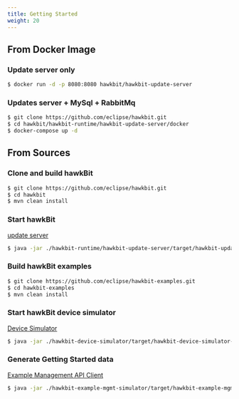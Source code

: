 ```yaml
---
title: Getting Started
weight: 20
---
```


## From Docker Image

### Update server only

```sh
$ docker run -d -p 8080:8080 hawkbit/hawkbit-update-server
```

### Updates server + MySql + RabbitMq

```sh
$ git clone https://github.com/eclipse/hawkbit.git
$ cd hawkbit/hawkbit-runtime/hawkbit-update-server/docker
$ docker-compose up -d
```

## From Sources

### Clone and build hawkBit
```sh
$ git clone https://github.com/eclipse/hawkbit.git
$ cd hawkbit
$ mvn clean install
```

### Start hawkBit 
[update server](https://github.com/eclipse/hawkbit/tree/master/hawkbit-runtime/hawkbit-update-server)

```sh
$ java -jar ./hawkbit-runtime/hawkbit-update-server/target/hawkbit-update-server-#version#-SNAPSHOT.jar
```

### Build hawkBit examples

```sh
$ git clone https://github.com/eclipse/hawkbit-examples.git
$ cd hawkbit-examples
$ mvn clean install
```

### Start hawkBit device simulator
[Device Simulator](https://github.com/eclipse/hawkbit-examples/tree/master/hawkbit-device-simulator)
```sh
$ java -jar ./hawkbit-device-simulator/target/hawkbit-device-simulator-#version#.jar
```

### Generate Getting Started data
[Example Management API Client](https://github.com/eclipse/hawkbit-examples/tree/master/hawkbit-example-mgmt-simulator)

```sh
$ java -jar ./hawkbit-example-mgmt-simulator/target/hawkbit-example-mgmt-simulator-#version#.jar
```